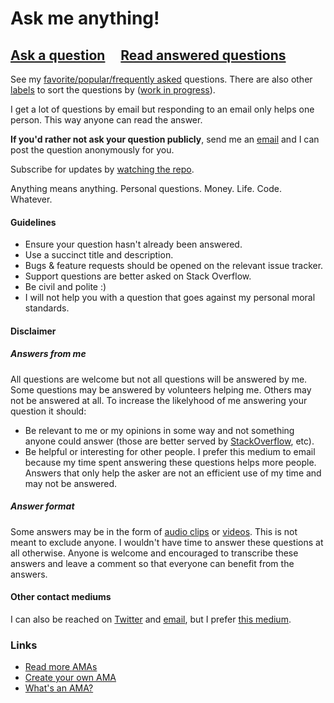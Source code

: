 # Ask me anything!

## [Ask a question](https://github.com/Khaledgarbaya/ama/issues/new) &nbsp;&nbsp;&nbsp; [Read answered questions](https://github.com/kentcdodds/ama/issues?q=is%3Aissue+is%3Aclosed)

See my [favorite/popular/frequently asked](https://github.com/Khaledgarbaya/ama/issues?utf8=%E2%9C%93&q=label%3A%22favorite%2Fpopular%2Ffrequently%20asked%22%20) questions. There are also other [labels](https://github.com/kentcdodds/ama/labels) to sort the questions by ([work in progress](https://github.com/khaledgarbaya/ama/issues/424)).

I get a lot of questions by email but responding to an email only helps one person. This way anyone can read the answer.

**If you'd rather not ask your question publicly**, send me an [email](mailto:kgarbaya+ama@gmail.com) and I can post the question anonymously for you.

Subscribe for updates by [watching the repo](https://github.com/Khaledgarbaya/ama/subscription).

Anything means anything. Personal questions. Money. Life. Code. Whatever.

#### Guidelines

- Ensure your question hasn't already been answered.
- Use a succinct title and description.
- Bugs & feature requests should be opened on the relevant issue tracker.
- Support questions are better asked on Stack Overflow.
- Be civil and polite :)
- I will not help you with a question that goes against my personal moral standards.

#### Disclaimer

##### Answers from me

All questions are welcome but not all questions will be answered by me. Some questions may be answered by volunteers helping me. Others may not be answered at all. To increase the likelyhood of me answering your question it should:

- Be relevant to me or my opinions in some way and not something anyone could answer (those are better served by [StackOverflow](https://stackoverflow.com/), etc).
- Be helpful or interesting for other people. I prefer this medium to email because my time spent answering these questions helps more people. Answers that only help the asker are not an efficient use of my time and may not be answered.
##### Answer format

Some answers may be in the form of [audio clips](https://github.com/Khaledgarbaya/ama/issues?q=label%3Aaudio-answer) or [videos](https://github.com/Khaledgarbaya/ama/issues?q=label%3Avideo-answer). This is not meant to exclude anyone. I wouldn't have time to answer these questions at all otherwise. Anyone is welcome and encouraged to transcribe these answers and leave a comment so that everyone can benefit from the answers.

#### Other contact mediums

I can also be reached on [Twitter](https://twitter.com/khaled_garbaya) and [email](mailto:kgarbaya+ama@gmail.com), but I prefer [this medium](https://github.com/Khaledgarbaya/ama/issues/new).

### Links

- [Read more AMAs](https://github.com/sindresorhus/amas)
- [Create your own AMA](../../fork)
- [What's an AMA?](https://en.wikipedia.org/wiki/Reddit#IAmA_and_AMA)
